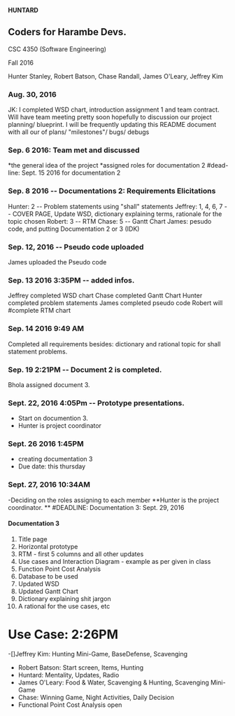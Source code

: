 **HUNTARD**
## Coders for Harambe Devs.

CSC 4350 (Software Engineering)

Fall 2016

Hunter Stanley, Robert Batson, Chase Randall, James O'Leary, Jeffrey Kim

### Aug. 30, 2016
JK: I completed WSD chart, introduction assignment 1 and team contract. 
  Will have team meeting pretty soon hopefully to discussion our project planning/ blueprint.
  I will be frequently updating this README document with all our of plans/ "milestones"/ bugs/ debugs

### Sep. 6 2016: Team met and discussed 
*the general idea of the project
*assigned roles for documentation 2
#dead-line: Sept. 15 2016 for documentation 2

### Sep. 8 2016 -- Documentations 2: Requirements Elicitations 
  Hunter: 2 -- Problem statements using "shall" statements
  Jeffrey: 1, 4, 6, 7 -- COVER PAGE, Update WSD, dictionary explaining terms, rationale for the topic chosen
  Robert: 3 -- RTM
  Chase: 5 -- Gantt Chart
  James: pesudo code, and putting Documentation 2 or 3 (IDK)

### Sep. 12, 2016 -- Pseudo code uploaded 
  James uploaded the Pseudo code
  
### Sep. 13 2016 3:35PM -- added infos. 
  Jeffrey completed WSD chart 
  Chase completed Gantt Chart 
  Hunter completed problem statements 
  James completed pseudo code 
  Robert will #complete RTM chart 
  
### Sep. 14 2016 9:49 AM 
  Completed all requirements besides: dictionary and rational topic for shall statement problems.
  
### Sep. 19 2:21PM -- Document 2 is completed. 
  Bhola assigned document 3. 
  
### Sept. 22, 2016 4:05Pm -- Prototype presentations. 
- Start on documention 3.
- Hunter is project coordinator
  
### Sept. 26 2016 1:45PM 
- creating documentation 3 
- Due date: this thursday
 
### Sept. 27, 2016 10:34AM 
  -Deciding on the roles assigning to each member
  **Hunter is the project coordinator. **
#DEADLINE: Documentation 3: Sept. 29, 2016
#### Documentation 3
  1. Title page
  2. Horizontal prototype 
  3. RTM - first 5 columns and all other updates
  4. Use cases and Interaction Diagram - example as per given in class
  5. Function Point Cost Analysis
  6. Database to be used
  7. Updated WSD 
  8. Updated Gantt Chart
  9. Dictionary explaining shit jargon
  10. A rational for the use cases, etc
  
# Use Case: 2:26PM
-[]Jeffrey Kim: Hunting Mini-Game, BaseDefense, Scavenging
- Robert Batson: Start screen, Items, Hunting
- Huntard: Mentality, Updates, Radio
- James O'Leary: Food & Water, Scavenging & Hunting, Scavenging Mini-Game
- Chase: Winning Game, Night Activities, Daily Decision
- Functional Point Cost Analysis open
